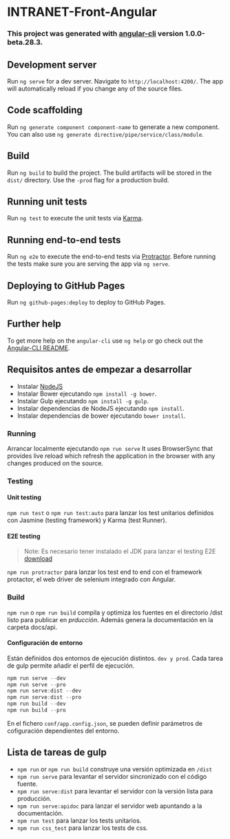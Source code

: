 # INTRANET-Front-Angular


### This project was generated with [angular-cli](https://github.com/angular/angular-cli) version 1.0.0-beta.28.3.

## Development server
Run `ng serve` for a dev server. Navigate to `http://localhost:4200/`. The app will automatically reload if you change any of the source files.

## Code scaffolding

Run `ng generate component component-name` to generate a new component. You can also use `ng generate directive/pipe/service/class/module`.

## Build

Run `ng build` to build the project. The build artifacts will be stored in the `dist/` directory. Use the `-prod` flag for a production build.

## Running unit tests

Run `ng test` to execute the unit tests via [Karma](https://karma-runner.github.io).

## Running end-to-end tests

Run `ng e2e` to execute the end-to-end tests via [Protractor](http://www.protractortest.org/).
Before running the tests make sure you are serving the app via `ng serve`.

## Deploying to GitHub Pages

Run `ng github-pages:deploy` to deploy to GitHub Pages.

## Further help

To get more help on the `angular-cli` use `ng help` or go check out the [Angular-CLI README](https://github.com/angular/angular-cli/blob/master/README.md).


## Requisitos antes de empezar a desarrollar
 * Instalar [NodeJS]( https://nodejs.org/en/ ) 
 * Instalar Bower ejecutando `npm install -g bower`.
 * Instalar Gulp ejecutando `npm install -g gulp`.
 * Instalar dependencias de NodeJS ejecutando `npm install`.
 * Instalar dependencias de bower ejecutando `bower install`.

### Running
Arrancar localmente ejecutando `npm run serve`
It uses BrowserSync that provides live reload which refresh the application in the browser with any changes produced on the source.   

### Testing

#### Unit testing

`npm run test` o  `npm run test:auto` para lanzar los test unitarios definidos con Jasmine (testing framework) y Karma (test Runner).
  
#### E2E testing
> Note: Es necesario tener instalado el JDK para lanzar el testing E2E
[download](http://www.oracle.com/technetwork/java/javase/downloads)

`npm run protractor`  para lanzar los test end to end con el framework protactor, el web driver de selenium integrado con Angular. 

### Build

`npm run` o `npm run build` compila y optimiza los fuentes en el directorio /dist listo para publicar en *prducción*. Además genera la documentación en la carpeta docs/api.  


#### Configuración de entorno

Están definidos dos entornos de ejecución distintos. `dev y prod`. Cada tarea de gulp permite añadir el perfil de ejecución.

```javascript
npm run serve --dev
npm run serve --pro
npm run serve:dist --dev
npm run serve:dist --pro
npm run build --dev
npm run build --pro
```
En el fichero `conf/app.config.json`, se pueden definir parámetros de cofiguración dependientes del entorno.

## Lista de tareas de gulp

* `npm run` or `npm run build` construye una versión optimizada en `/dist`
* `npm run serve` para levantar el servidor sincronizado con el código fuente.
* `npm run serve:dist` para levantar el servidor con la versión lista para producción.
* `npm run serve:apidoc` para lanzar el servidor web apuntando a la documentación.
* `npm run test` para lanzar los tests unitarios. 		
* `npm run css_test` para lanzar los tests de css. 									
